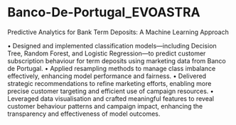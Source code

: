 # Banco-De-Portugal_EVOASTRA
Predictive Analytics for Bank Term Deposits: A Machine Learning Approach

• Designed and implemented classification models—including Decision Tree, Random Forest, and Logistic Regression—to predict customer subscription behaviour for term deposits using marketing data from Banco de Portugal.
• Applied resampling methods to manage class imbalance effectively, enhancing model performance and fairness. 
• Delivered strategic recommendations to refine marketing efforts, enabling more precise customer targeting and efficient use of campaign resources. 
• Leveraged data visualisation and crafted meaningful features to reveal customer behaviour patterns and campaign impact, enhancing the transparency and effectiveness of model outcomes.

